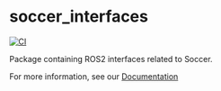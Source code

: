 # soccer_interfaces

[![CI](https://github.com/ijnek/soccer_interfaces/actions/workflows/main.yml/badge.svg)](https://github.com/ijnek/soccer_interfaces/actions/workflows/main.yml)

Package containing ROS2 interfaces related to Soccer.

For more information, see our [Documentation](https://soccer-interfaces.readthedocs.io/)